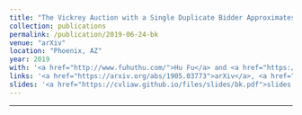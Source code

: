 ```yaml
---
title: "The Vickrey Auction with a Single Duplicate Bidder Approximates the Optimal Revenue"
collection: publications
permalink: /publication/2019-06-24-bk
venue: "arXiv"
location: "Phoenix, AZ"
year: 2019
with: '<a href="http://www.fuhuthu.com/">Hu Fu</a> and <a href="https://www.cs.ubc.ca/~cvliaw">Chris Liaw</a>'
links: '<a href="https://arxiv.org/abs/1905.03773">arXiv</a>, <a href="https://dl.acm.org/doi/10.1145/3328526.3329597">EC'19</a>'
slides: '<a href="https://cvliaw.github.io/files/slides/bk.pdf">slides by Chris Liaw</a>'
---
```


---



